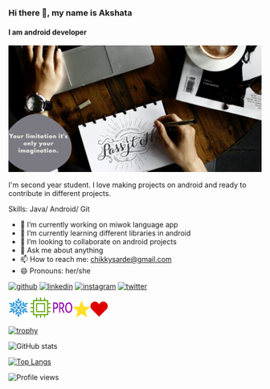 
### Hi there 👋, my name is Akshata
#### I am android developer
![I am android developer](https://github.com/akshatasarde/akshatasarde/blob/master/Untitled%20Design.png)

I'm second year student. I love making projects on android and ready to contribute in different projects.

Skills: Java/ Android/ Git

- 🔭 I’m currently working on miwok language app 
- 🌱 I’m currently learning different libraries in android 
- 👯 I’m looking to collaborate on android projects 
- 💬 Ask me about anything 
- 📫 How to reach me: chikkysarde@gmail.com 
- 😄 Pronouns: her/she 


[<img src='https://cdn.jsdelivr.net/npm/simple-icons@3.0.1/icons/github.svg' alt='github' height='40'>](https://github.com/akshatasarde)  [<img src='https://cdn.jsdelivr.net/npm/simple-icons@3.0.1/icons/linkedin.svg' alt='linkedin' height='40'>](https://www.linkedin.com/in/akshata-s-02a54b1a1/?lipi=urn%3Ali%3Apage%3Ad_flagship3_feed%3BV%2F5rkKT0SYSqOqD4DMRbtQ%3D%3D)  [<img src='https://cdn.jsdelivr.net/npm/simple-icons@3.0.1/icons/instagram.svg' alt='instagram' height='40'>](https://www.instagram.com/_akshata________/)  [<img src='https://cdn.jsdelivr.net/npm/simple-icons@3.0.1/icons/twitter.svg' alt='twitter' height='40'>](https://twitter.com/AkshataSarde)  

<a href='https://archiveprogram.github.com/'><img src='https://raw.githubusercontent.com/acervenky/animated-github-badges/master/assets/acbadge.gif' width='40' height='40'></a> <a href='https://docs.github.com/en/developers'><img src='https://raw.githubusercontent.com/acervenky/animated-github-badges/master/assets/devbadge.gif' width='40' height='40'></a> <a href='https://github.com/pricing'><img src='https://raw.githubusercontent.com/acervenky/animated-github-badges/master/assets/pro.gif' width='40' height='40'></a><a href='https://stars.github.com/'><img src='https://raw.githubusercontent.com/acervenky/animated-github-badges/master/assets/starbadge.gif' width='35' height='35'></a><a href='https://docs.github.com/en/github/supporting-the-open-source-community-with-github-sponsors'><img src='https://raw.githubusercontent.com/acervenky/animated-github-badges/master/assets/sponsorbadge.gif' width='35' height='35'></a>

[![trophy](https://github-profile-trophy.vercel.app/?username=akshatasarde)](https://github.com/ryo-ma/github-profile-trophy)

![GitHub stats](https://github-readme-stats.vercel.app/api?username=akshatasarde&show_icons=true)  

[![Top Langs](https://github-readme-stats.vercel.app/api/top-langs/?username=akshatasarde)](https://github.com/anuraghazra/github-readme-stats)

![Profile views](https://gpvc.arturio.dev/akshatasarde)  
